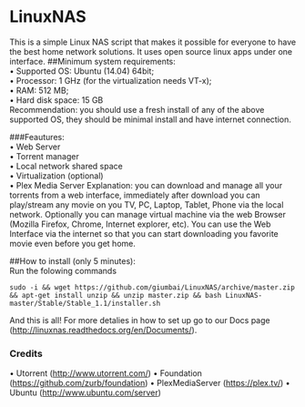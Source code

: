 LinuxNAS
========

This is a simple Linux NAS script that makes it possible for everyone to have the best home network solutions. It uses open source linux apps under one interface.
##Minimum system requirements:<br>
• Supported OS: Ubuntu (14.04) 64bit;<br>
•	Processor: 1 GHz (for the virtualization needs VT-x);<br>
•	RAM: 512 MB; <br>
•	Hard disk space: 15 GB <br>
Recommendation: you should use a fresh install of any of the above supported OS, they should be minimal install and have internet connection.

###Feautures: <br>
• Web Server<br>
• Torrent manager<br>
• Local network shared space<br>
• Virtualization (optional)<br>
• Plex Media Server
Explanation: you can download and manage all your torrents from a web interface, immediately after download you can play/stream any movie on you TV, PC, Laptop, Tablet, Phone via the local network. Optionally you can manage virtual machine via the web Browser (Mozilla Firefox, Chrome, Internet explorer, etc). You can use the Web Interface via the internet so that you can start downloading you favorite movie even before you get home. 

##How to install (only 5 minutes):<br>
Run the folowing commands
```
sudo -i && wget https://github.com/giumbai/LinuxNAS/archive/master.zip && apt-get install unzip && unzip master.zip && bash LinuxNAS-master/Stable/Stable_1.1/installer.sh
```
And this is all! For more detalies in how to set up go to our Docs page (http://linuxnas.readthedocs.org/en/Documents/).

### Credits
• Utorrent (http://www.utorrent.com/)
• Foundation (https://github.com/zurb/foundation)
• PlexMediaServer (https://plex.tv/)
• Ubuntu (http://www.ubuntu.com/server)
